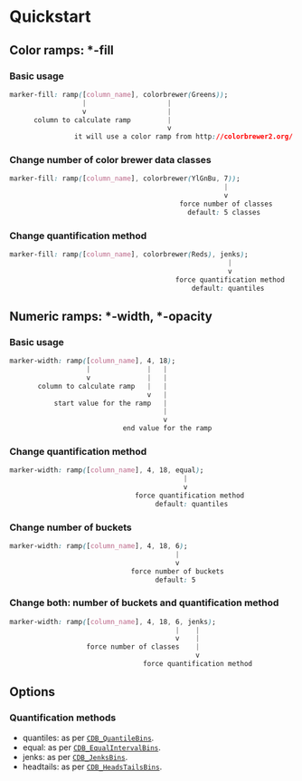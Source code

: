 # Quickstart

## Color ramps: *-fill

### Basic usage

```css
marker-fill: ramp([column_name], colorbrewer(Greens));
                  |                    |
                  v                    |
      column to calculate ramp         |
                                       v
                it will use a color ramp from http://colorbrewer2.org/
```

### Change number of color brewer data classes

```css
marker-fill: ramp([column_name], colorbrewer(YlGnBu, 7));
                                                     |
                                                     v
                                          force number of classes
                                            default: 5 classes
```

### Change quantification method

```css
marker-fill: ramp([column_name], colorbrewer(Reds), jenks);
                                                      |
                                                      v
                                         force quantification method
                                             default: quantiles
```

## Numeric ramps: *-width, *-opacity

### Basic usage

```css
marker-width: ramp([column_name], 4, 18);
                   |              |   |
                   v              |   |
       column to calculate ramp   |   |
                                  v   |
           start value for the ramp   |
                                      |
                                      v
                            end value for the ramp
```

### Change quantification method

```css
marker-width: ramp([column_name], 4, 18, equal);
                                           |
                                           v
                               force quantification method
                                    default: quantiles
```

### Change number of buckets

```css
marker-width: ramp([column_name], 4, 18, 6);
                                         |
                                         v
                              force number of buckets
                                    default: 5
```

### Change both: number of buckets and quantification method

```css
marker-width: ramp([column_name], 4, 18, 6, jenks);
                                         |    |
                                         v    |
                   force number of classes    |
                                              v
                                 force quantification method
```

## Options

### Quantification methods

 - quantiles: as per [`CDB_QuantileBins`](https://github.com/CartoDB/cartodb-postgresql/blob/master/scripts-available/CDB_QuantileBins.sql).
 - equal: as per [`CDB_EqualIntervalBins`](https://github.com/CartoDB/cartodb-postgresql/blob/master/scripts-available/CDB_EqualIntervalBins.sql).
 - jenks: as per [`CDB_JenksBins`](https://github.com/CartoDB/cartodb-postgresql/blob/master/scripts-available/CDB_JenksBins.sql).
 - headtails: as per [`CDB_HeadsTailsBins`](https://github.com/CartoDB/cartodb-postgresql/blob/master/scripts-available/CDB_HeadsTailsBins.sql).